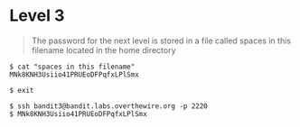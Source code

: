 # Level 3
> The password for the next level is stored in a file called spaces in this filename located in the home directory

```shell
$ cat "spaces in this filename"
MNk8KNH3Usiio41PRUEoDFPqfxLPlSmx

$ exit

$ ssh bandit3@bandit.labs.overthewire.org -p 2220
$ MNk8KNH3Usiio41PRUEoDFPqfxLPlSmx
```
